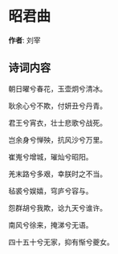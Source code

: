 # 昭君曲

**作者**: 刘宰

## 诗词内容

朝日曜兮春花，玉壶炯兮清冰。

耿余心兮不欺，付妍丑兮丹青。

君王兮宵衣，壮士悲歌兮战死。

岂余身兮惮殃，抗风沙兮万里。

崔嵬兮增城，璀灿兮昭阳。

羌末路兮多艰，幸朕时之不当。

毡裘兮娱嬉，穹庐兮容与。

怨群胡兮我欺，谂九天兮谁许。

南风兮徐来，掩涕兮无语。

四十五十兮无家，抑有惭兮夔女。

